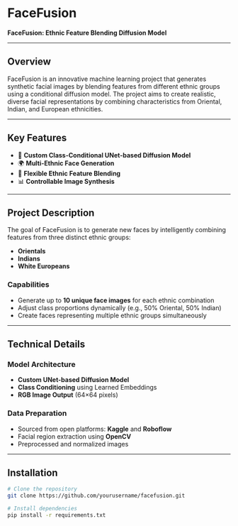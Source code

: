 # FaceFusion

**FaceFusion: Ethnic Feature Blending Diffusion Model**

---

## Overview

FaceFusion is an innovative machine learning project that generates synthetic facial images by blending features from different ethnic groups using a conditional diffusion model. The project aims to create realistic, diverse facial representations by combining characteristics from Oriental, Indian, and European ethnicities.

---

## Key Features

- 🔬 **Custom Class-Conditional UNet-based Diffusion Model**
- 🌍 **Multi-Ethnic Face Generation**
- 🎨 **Flexible Ethnic Feature Blending**
- 📊 **Controllable Image Synthesis**

---

## Project Description

The goal of FaceFusion is to generate new faces by intelligently combining features from three distinct ethnic groups:

- **Orientals**
- **Indians**
- **White Europeans**

### Capabilities

- Generate up to **10 unique face images** for each ethnic combination
- Adjust class proportions dynamically (e.g., 50% Oriental, 50% Indian)
- Create faces representing multiple ethnic groups simultaneously

---

## Technical Details

### Model Architecture
- **Custom UNet-based Diffusion Model**
- **Class Conditioning** using Learned Embeddings
- **RGB Image Output** (64×64 pixels)

### Data Preparation
- Sourced from open platforms: **Kaggle** and **Roboflow**
- Facial region extraction using **OpenCV**
- Preprocessed and normalized images

---

## Installation

```bash
# Clone the repository
git clone https://github.com/yourusername/facefusion.git

# Install dependencies
pip install -r requirements.txt
